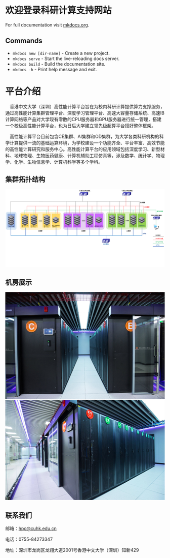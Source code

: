 # 欢迎登录科研计算支持网站

For full documentation visit [mkdocs.org](https://www.mkdocs.org).


## Commands

* `mkdocs new [dir-name]` - Create a new project.
* `mkdocs serve` - Start the live-reloading docs server.
* `mkdocs build` - Build the documentation site.
* `mkdocs -h` - Print help message and exit.

# 平台介绍
&emsp;香港中文大学（深圳）高性能计算平台旨在为校内科研计算提供算力支撑服务，通过高性能计算集群管理平台、深度学习管理平台、高速大容量存储系统、高速IB计算网络等产品对大学现有零散的CPU服务器和GPU服务器进行统一管理，搭建一个校级高性能计算平台，也为日后大学建立领先级超算平台搭好整体框架。  

&emsp;高性能计算平台目前包含CE集群、AI集群和OD集群，为大学各类科研机构的科学计算提供一流的基础运算环境，为学校建设一个功能齐全、平台丰富、高效节能的高性能计算研究和服务中心。高性能计算平台的应用领域包括深度学习、新型材料、地球物理、生物医药健康、计算机辅助工程仿真等，涉及数学、统计学、物理学、化学、生物信息学、计算机科学等多个学科。

## 集群拓扑结构
![  ](image-5.png)  
## 机房展示  
![机房展示](image-6.png)  
![Alt text](image-7.png)  

## 联系我们  
邮箱：hpc@cuhk.edu.cn  

电话：0755-84273347  

地址：深圳市龙岗区龙翔大道2001号香港中文大学（深圳）知新429  